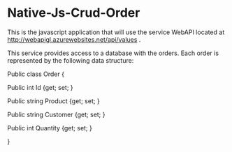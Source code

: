 Native-Js-Crud-Order
====================

This is the javascript application that will use the service WebAPI located at http://webapigl.azurewebsites.net/api/values .

This service provides access to a database with the orders. Each order is represented by the following data structure:

Public class Order  {
  
   Public int Id {get; set; }
   
   Public string Product {get; set; }
   
   Public string Customer {get; set; }
   
   Public int Quantity {get; set; }
  
}
